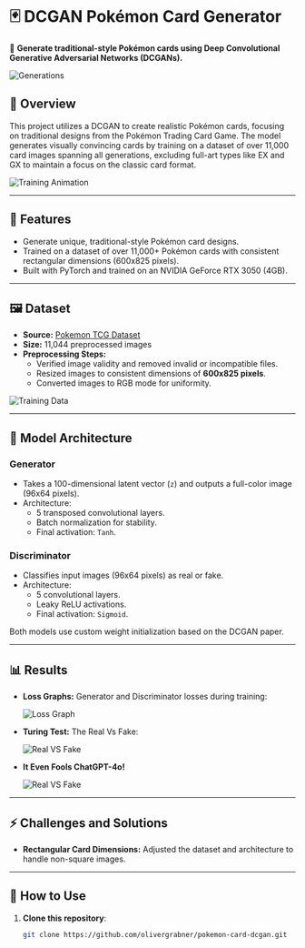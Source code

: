 # 🃏 DCGAN Pokémon Card Generator

🎨 **Generate traditional-style Pokémon cards using Deep Convolutional Generative Adversarial Networks (DCGANs).**

![Generations](progress_pics/4x5.png) 

## 📖 Overview

This project utilizes a DCGAN to create realistic Pokémon cards, focusing on traditional designs from the Pokémon Trading Card Game. The model generates visually convincing cards by training on a dataset of over 11,000 card images spanning all generations, excluding full-art types like EX and GX to maintain a focus on the classic card format.

![Training Animation](progress_pic/train_animation.gif)

---

## 🚀 Features

- Generate unique, traditional-style Pokémon card designs.
- Trained on a dataset of over 11,000+ Pokémon cards with consistent rectangular dimensions (600x825 pixels).
- Built with PyTorch and trained on an NVIDIA GeForce RTX 3050 (4GB).

---

## 🖼️ Dataset

- **Source:** [Pokemon TCG Dataset](https://github.com/PokemonTCG/pokemon-tcg-data)
- **Size:** 11,044 preprocessed images
- **Preprocessing Steps:**
  - Verified image validity and removed invalid or incompatible files.
  - Resized images to consistent dimensions of **600x825 pixels**.
  - Converted images to RGB mode for uniformity.

![Training Data](progress_pics/output.png) 

---

## 🧠 Model Architecture

### Generator
- Takes a 100-dimensional latent vector (`z`) and outputs a full-color image (96x64 pixels).
- Architecture:
  - 5 transposed convolutional layers.
  - Batch normalization for stability.
  - Final activation: `Tanh`.

### Discriminator
- Classifies input images (96x64 pixels) as real or fake.
- Architecture:
  - 5 convolutional layers.
  - Leaky ReLU activations.
  - Final activation: `Sigmoid`.

Both models use custom weight initialization based on the DCGAN paper.

---

## 📊 Results
- **Loss Graphs:** Generator and Discriminator losses during training:
  
  ![Loss Graph](progress_pics/Loss_training.png)

- **Turing Test:** The Real Vs Fake:
  
  ![Real VS Fake](progress_pics/real_vs_fake.png)

- **It Even Fools ChatGPT-4o!**

  ![Real VS Fake](progress_pics/fools_gpt-1.png)
---

## ⚡ Challenges and Solutions

- **Rectangular Card Dimensions:** Adjusted the dataset and architecture to handle non-square images.


---

## 🤖 How to Use

1. **Clone this repository**:
   ```bash
   git clone https://github.com/olivergrabner/pokemon-card-dcgan.git

